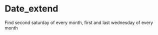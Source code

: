 Date_extend
===========

Find second saturday of every month, first and last wednesday of every month
